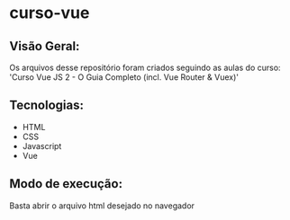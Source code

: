 # curso-vue
## Visão Geral:
Os arquivos desse repositório foram criados seguindo as aulas do curso: 'Curso Vue JS 2 - O Guia Completo (incl. Vue Router & Vuex)'

## Tecnologias:
- HTML
- CSS
- Javascript
- Vue

## Modo de execução:
Basta abrir o arquivo html desejado no navegador